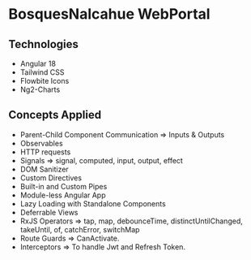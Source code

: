 # BosquesNalcahue WebPortal

## Technologies
* Angular 18
* Tailwind CSS
* Flowbite Icons
* Ng2-Charts

## Concepts Applied
* Parent-Child Component Communication => Inputs & Outputs
* Observables
* HTTP requests
* Signals => signal, computed, input, output, effect
* DOM Sanitizer
* Custom Directives
* Built-in and Custom Pipes
* Module-less Angular App
* Lazy Loading with Standalone Components
* Deferrable Views
* RxJS Operators => tap, map, debounceTime, distinctUntilChanged, takeUntil, of, catchError, switchMap
* Route Guards => CanActivate.
* Interceptors => To handle Jwt and Refresh Token.
